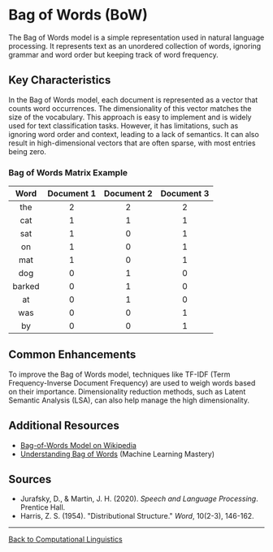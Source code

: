 # Bag of Words (BoW)

The Bag of Words model is a simple representation used in natural language processing. It represents text as an unordered collection of words, ignoring grammar and word order but keeping track of word frequency.

## Key Characteristics

In the Bag of Words model, each document is represented as a vector that counts word occurrences. The dimensionality of this vector matches the size of the vocabulary. This approach is easy to implement and is widely used for text classification tasks. However, it has limitations, such as ignoring word order and context, leading to a lack of semantics. It can also result in high-dimensional vectors that are often sparse, with most entries being zero.

### Bag of Words Matrix Example

|      Word      | Document 1 | Document 2 | Document 3 |
|:--------------:|:----------:|:----------:|:----------:|
| the            |      2     |      2     |      2     |
| cat            |      1     |      1     |      1     |
| sat            |      1     |      0     |      1     |
| on             |      1     |      0     |      1     |
| mat            |      1     |      0     |      1     |
| dog            |      0     |      1     |      0     |
| barked         |      0     |      1     |      0     |
| at             |      0     |      1     |      0     |
| was            |      0     |      0     |      1     |
| by             |      0     |      0     |      1     |


## Common Enhancements

To improve the Bag of Words model, techniques like TF-IDF (Term Frequency-Inverse Document Frequency) are used to weigh words based on their importance. Dimensionality reduction methods, such as Latent Semantic Analysis (LSA), can also help manage the high dimensionality.

## Additional Resources

- [Bag-of-Words Model on Wikipedia](https://en.wikipedia.org/wiki/Bag-of-words_model)
- [Understanding Bag of Words](https://machinelearningmastery.com/gentle-introduction-bag-words-model/) (Machine Learning Mastery)

## Sources

- Jurafsky, D., & Martin, J. H. (2020). *Speech and Language Processing*. Prentice Hall.
- Harris, Z. S. (1954). "Distributional Structure." *Word*, 10(2-3), 146-162.

---

[Back to Computational Linguistics](../README.md)
